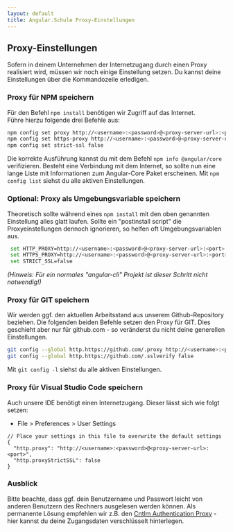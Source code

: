 ```yaml
---
layout: default
title: Angular.Schule Proxy-Einstellungen
---
```


## Proxy-Einstellungen <small></small>

Sofern in deinem Unternehmen der Internetzugang durch einen Proxy realisiert wird, müssen wir noch einige Einstellung setzen. 
Du kannst deine Einstellungen über die Kommandozeile erledigen. 



### Proxy für NPM speichern

Für den Befehl `npm install` benötigen wir Zugriff auf das Internet.  
Führe hierzu folgende drei Befehle aus:

```bash
npm config set proxy http://<username>:<password>@<proxy-server-url>:<port>
npm config set https-proxy http://<username>:<password>@<proxy-server-url>:<port>
npm config set strict-ssl false
```

Die korrekte Ausführung kannst du mit dem Befehl `npm info @angular/core` verifizieren. Besteht eine Verbindung mit dem Internet, so sollte nun eine lange Liste mit Informationen zum Angular-Core Paket erscheinen. Mit `npm config list` siehst du alle aktiven Einstellungen.

### Optional: Proxy als Umgebungsvariable speichern

Theoretisch sollte während eines `npm install` mit den oben genannten Einstellung alles glatt laufen.
Sollte ein "postinstall script" die Proxyeinstellungen dennoch ignorieren, so helfen oft Umgebungsvariablen aus.

```bash
 set HTTP_PROXY=http://<username>:<password>@<proxy-server-url>:<port>
 set HTTPS_PROXY=http://<username>:<password>@<proxy-server-url>:<port>
 set STRICT_SSL=false 
```

*(Hinweis: Für ein normales "angular-cli" Projekt ist dieser Schritt nicht notwendig!)*


### Proxy für GIT speichern

Wir werden ggf. den aktuellen Arbeitsstand aus unserem Github-Repository beziehen.
Die folgenden beiden Befehle setzen den Proxy für GIT. Dies geschieht aber nur für github.com - so veränderst du nicht deine generellen Einstellungen.

```bash
git config --global http.https://github.com/.proxy http://<username>:<password>@<proxy-server-url>:<port>
git config --global http.https://github.com/.sslverify false

```

Mit `git config -l` siehst du alle aktiven Einstellungen.

### Proxy für Visual Studio Code speichern

Auch unsere IDE benötigt einen Internetzugang. Dieser lässt sich wie folgt setzen:

* File > Preferences > User Settings

```
// Place your settings in this file to overwrite the default settings
{
  "http.proxy": "http://<username>:<password>@<proxy-server-url>:<port>",
  "http.proxyStrictSSL": false
}
``` 

### Ausblick

Bitte beachte, dass ggf. dein Benutzername und Passwort leicht von anderen Benutzern des Rechners ausgelesen werden können.
Als permanente Lösung empfehlen wir z.B. den [Cntlm Authentication Proxy](http://cntlm.sourceforge.net/) - hier kannst du deine Zugangsdaten verschlüsselt hinterlegen.
